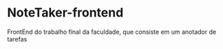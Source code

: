 # NoteTaker-frontend

FrontEnd do trabalho final da faculdade, que consiste em um anotador de tarefas
